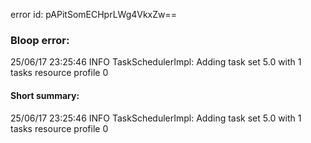 error id: pAPitSomECHprLWg4VkxZw==
### Bloop error:

25/06/17 23:25:46 INFO TaskSchedulerImpl: Adding task set 5.0 with 1 tasks resource profile 0
#### Short summary: 

25/06/17 23:25:46 INFO TaskSchedulerImpl: Adding task set 5.0 with 1 tasks resource profile 0
